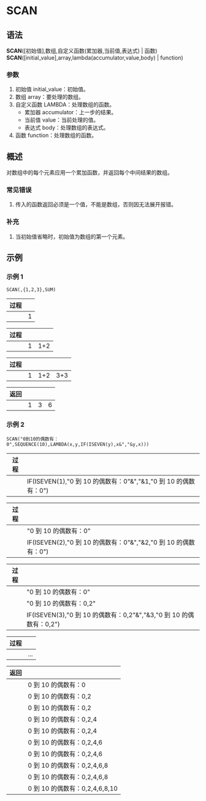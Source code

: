 # SCAN
## 语法

**SCAN**([初始值],数组,自定义函数(累加器,当前值,表达式) | 函数)		
**SCAN**([initial_value],array,lambda(accumulator,value,body) | function)

### 参数

1. 初始值 initial_value：初始值。
2. 数组 array：要处理的数组。
3. 自定义函数 LAMBDA：处理数组的函数。
   - 累加器 accumulator：上一步的结果。
   - 当前值 value：当前处理的值。
   - 表达式 body：处理数组的表达式。
4. 函数 function：处理数组的函数。

## 概述

对数组中的每个元素应用一个累加函数，并返回每个中间结果的数组。

### 常见错误

1. 传入的函数返回必须是一个值，不能是数组，否则因无法展开报错。

### 补充

1. 当初始值省略时，初始值为数组的第一个元素。

## 示例

### 示例 1

```excel
SCAN(,{1,2,3},SUM)
```

| 过程 |     |
| ---- | --- |
|      | 1   |

| 过程 |     |     |
| ---- | --- | --- |
|      | 1   | 1+2 |

| 过程 |     |     |     |
| ---- | --- | --- | --- |
|      | 1   | 1+2 | 3+3 |

| 返回 |     |     |     |
| ---- | --- | --- | --- |
|      | 1   | 3   | 6   |

### 示例 2

```excel
SCAN("0到10的偶数有：0",SEQUENCE(10),LAMBDA(x,y,IF(ISEVEN(y),x&","&y,x)))
```

| 过程 |                                                                 |
| ---- | --------------------------------------------------------------- |
|      | IF(ISEVEN(1),"0 到 10 的偶数有：0"&","&1,"0 到 10 的偶数有：0") |

| 过程 |                                                                 |
| ---- | --------------------------------------------------------------- |
|      | "0 到 10 的偶数有：0"                                           |
|      | IF(ISEVEN(2),"0 到 10 的偶数有：0"&","&2,"0 到 10 的偶数有：0") |

| 过程 |                                                                     |
| ---- | ------------------------------------------------------------------- |
|      | "0 到 10 的偶数有：0"                                               |
|      | "0 到 10 的偶数有：0,2"                                             |
|      | IF(ISEVEN(3),"0 到 10 的偶数有：0,2"&","&3,"0 到 10 的偶数有：0,2") |

| 过程 |     |
| ---- | --- |
|      | ... |

| 返回 |                                |
| ---- | ------------------------------ |
|      | 0 到 10 的偶数有：0            |
|      | 0 到 10 的偶数有：0,2          |
|      | 0 到 10 的偶数有：0,2          |
|      | 0 到 10 的偶数有：0,2,4        |
|      | 0 到 10 的偶数有：0,2,4        |
|      | 0 到 10 的偶数有：0,2,4,6      |
|      | 0 到 10 的偶数有：0,2,4,6      |
|      | 0 到 10 的偶数有：0,2,4,6,8    |
|      | 0 到 10 的偶数有：0,2,4,6,8    |
|      | 0 到 10 的偶数有：0,2,4,6,8,10 |
